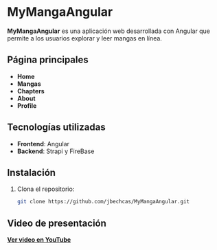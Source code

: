 # MyMangaAngular

**MyMangaAngular** es una aplicación web desarrollada con Angular que permite a los usuarios explorar y leer mangas en línea.
## Página principales

- **Home**
- **Mangas**
- **Chapters**
- **About**
- **Profile**

## Tecnologías utilizadas

- **Frontend**: Angular
- **Backend**: Strapi y FireBase

## Instalación

1. Clona el repositorio:

   ```bash
   git clone https://github.com/jbechcas/MyMangaAngular.git

## Video de presentación

**[Ver video en YouTube](https://www.youtube.com/watch?v=CiRkiIo0b20)**
